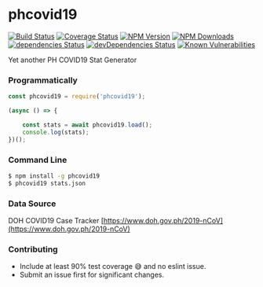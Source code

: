# phcovid19
[![Build Status](https://travis-ci.org/genediazjr/phcovid19.svg?branch=master)](https://travis-ci.org/genediazjr/phcovid19)
[![Coverage Status](https://coveralls.io/repos/github/genediazjr/phcovid19/badge.svg)](https://coveralls.io/github/genediazjr/phcovid19)
[![NPM Version](https://badge.fury.io/js/phcovid19.svg)](https://www.npmjs.com/phcovid19)
[![NPM Downloads](https://img.shields.io/npm/dt/phcovid19.svg?maxAge=2592000)](https://www.npmjs.com/phcovid19)<br>
[![dependencies Status](https://david-dm.org/genediazjr/phcovid19/status.svg)](https://david-dm.org/genediazjr/phcovid19)
[![devDependencies Status](https://david-dm.org/genediazjr/phcovid19/dev-status.svg)](https://david-dm.org/genediazjr/phcovid19?type=dev)
[![Known Vulnerabilities](https://snyk.io/test/github/genediazjr/phcovid19/badge.svg)](https://snyk.io/test/github/genediazjr/phcovid19)

Yet another PH COVID19 Stat Generator

### Programmatically
```js
const phcovid19 = require('phcovid19');

(async () => {

    const stats = await phcovid19.load();
    console.log(stats);
})();
```

### Command Line
```sh
$ npm install -g phcovid19
$ phcovid19 stats.json
```

### Data Source
DOH COVID19 Case Tracker [https://www.doh.gov.ph/2019-nCoV](https://www.doh.gov.ph/2019-nCoV)

### Contributing
* Include at least 90% test coverage :sweat_smile: and no eslint issue.
* Submit an issue first for significant changes.
